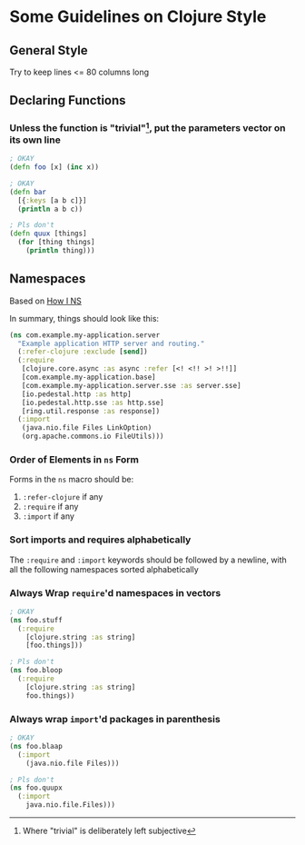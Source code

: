 # Some Guidelines on Clojure Style

## General Style

Try to keep lines <= 80 columns long

## Declaring Functions

### Unless the function is "trivial"[^trivial], put the parameters vector on its own line

```clojure
; OKAY
(defn foo [x] (inc x))

; OKAY
(defn bar
  [{:keys [a b c]}]
  (println a b c))

; Pls don't
(defn quux [things]
  (for [thing things]
    (println thing)))
```

[^trivial]: Where "trivial" is deliberately left subjective

## Namespaces

Based on [How I NS](https://stuartsierra.com/2016/clojure-how-to-ns.html)

In summary, things should look like this:

```clojure
(ns com.example.my-application.server
  "Example application HTTP server and routing."
  (:refer-clojure :exclude [send])
  (:require
   [clojure.core.async :as async :refer [<! <!! >! >!!]]
   [com.example.my-application.base]
   [com.example.my-application.server.sse :as server.sse]
   [io.pedestal.http :as http]
   [io.pedestal.http.sse :as http.sse]
   [ring.util.response :as response])
  (:import
   (java.nio.file Files LinkOption)
   (org.apache.commons.io FileUtils)))
```

### Order of Elements in `ns` Form

Forms in the `ns` macro should be:
  1. `:refer-clojure` if any
  2. `:require` if any
  3. `:import` if any

### Sort imports and requires alphabetically

The `:require` and `:import` keywords should be followed by a newline, with all the following namespaces sorted alphabetically

### Always Wrap `require`'d namespaces in vectors

```clojure
; OKAY
(ns foo.stuff
  (:require
    [clojure.string :as string]
    [foo.things]))

; Pls don't
(ns foo.bloop
  (:require
    [clojure.string :as string]
    foo.things))
```

### Always wrap `import`'d packages in parenthesis

```clojure
; OKAY
(ns foo.blaap
  (:import
    (java.nio.file Files)))

; Pls don't
(ns foo.quupx
  (:import
    java.nio.file.Files)))
```
